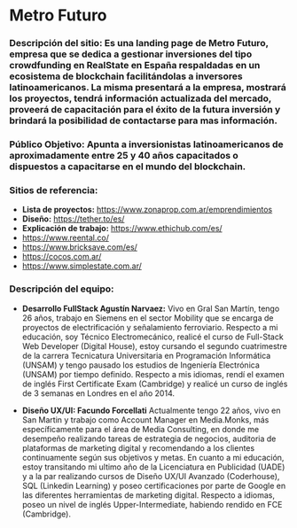 # Metro Futuro

### Descripción del sitio: Es una landing page de Metro Futuro, empresa que se dedica a gestionar inversiones del tipo crowdfunding en RealState en España respaldadas en un ecosistema de blockchain facilitándolas a inversores latinoamericanos. La misma presentará a la empresa, mostrará los proyectos, tendrá información actualizada del mercado, proveerá de capacitación para el éxito de la futura inversión y brindará la posibilidad de contactarse para mas información.

### Público Objetivo: Apunta a inversionistas latinoamericanos de aproximadamente entre 25 y 40 años capacitados o dispuestos a capacitarse en el mundo del blockchain.

### Sitios de referencia:

- **Lista de proyectos:** https://www.zonaprop.com.ar/emprendimientos
- **Diseño:** https://tether.to/es/
- **Explicación de trabajo:** https://www.ethichub.com/es/
- https://www.reental.co/
- https://www.bricksave.com/es/
- https://cocos.com.ar/
- https://www.simplestate.com.ar/

### Descripción del equipo:

- **Desarrollo FullStack Agustín Narvaez:**
  Vivo en Gral San Martín, tengo 26 años, trabajo en Siemens en el sector Mobility que se encarga de proyectos de electrificación y señalamiento ferroviario.
  Respecto a mi educación, soy Técnico Electromecánico, realicé el curso de Full-Stack Web Developer (Digital House), estoy cursando el segundo cuatrimestre de la carrera Tecnicatura Universitaria en Programación Informática (UNSAM) y tengo pausado los estudios de Ingeniería Electrónica (UNSAM) por tiempo definido.
  Respecto a mis idiomas, rendí el examen de inglés First Certificate Exam (Cambridge) y realicé un curso de inglés de 3 semanas en Londres en el año 2014.

- **Diseño UX/UI: Facundo Forcellati**
  Actualmente tengo 22 años, vivo en San Martin y trabajo como Account Manager en Media.Monks, más específicamente para el área de Media Consulting, en donde me desempeño realizando tareas de estrategia de negocios, auditoria de plataformas de marketing digital y recomendando a los clientes continuamente según sus objetivos y metas.
  En cuanto a mi educación, estoy transitando mi ultimo año de la Licenciatura en Publicidad (UADE) y a la par realizando cursos de Diseño UX/UI Avanzado (Coderhouse), SQL (Linkedin Learning) y poseo certificaciones por parte de Google en las diferentes herramientas de marketing digital.
  Respecto a idiomas, poseo un nivel de inglés Upper-Intermediate, habiendo rendido en FCE (Cambridge).
